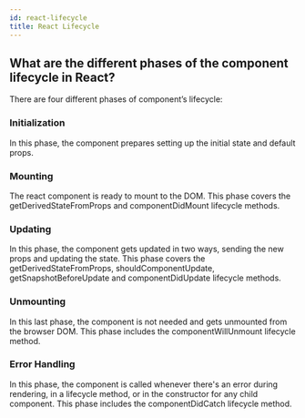 ```yaml
---
id: react-lifecycle
title: React Lifecycle
---
```

## What are the different phases of the component lifecycle in React?

There are four different phases of component’s lifecycle:

### Initialization
In this phase, the component prepares setting up the initial state and default props.

### Mounting
The react component is ready to mount to the DOM. This phase covers the getDerivedStateFromProps and componentDidMount lifecycle methods.

### Updating
In this phase, the component gets updated in two ways, sending the new props and updating the state. This phase covers the getDerivedStateFromProps, shouldComponentUpdate, getSnapshotBeforeUpdate and componentDidUpdate lifecycle methods.

### Unmounting
In this last phase, the component is not needed and gets unmounted from the browser DOM. This phase includes the componentWillUnmount lifecycle method.

### Error Handling
In this phase, the component is called whenever there's an error during rendering, in a lifecycle method, or in the constructor for any child component. This phase includes the componentDidCatch lifecycle method.